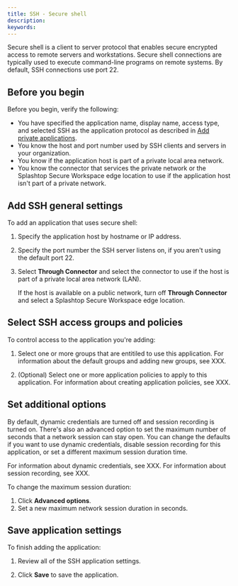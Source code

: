 ```yaml
---
title: SSH - Secure shell
description:
keywords:
---
```


Secure shell is a client to server protocol that enables secure encrypted access to remote servers and workstations. Secure shell connections are typically used to execute command-line programs on remote systems. By default, SSH connections use port 22.

## Before you begin

Before you begin, verify the following:

* You have specified the application name, display name, access type, and selected SSH as the application protocol as described in [Add private applications](../add-private-applications.md).
* You know the host and port number used by SSH clients and servers in your organization.
* You know if the application host is part of a private local area network.
* You know the connector that services the private network or the Splashtop Secure Workspace edge location to use if the application host isn't part of a private network.

## Add SSH general settings

To add an application that uses secure shell:

1. Specify the application host by hostname or IP address.
2. Specify the port number the SSH server listens on, if you aren't using the default port 22.
3. Select **Through Connector** and select the connector to use if the host is part of a private local area network (LAN).

   If the host is available on a public network, turn off **Through Connector** and select a Splashtop Secure Workspace edge location.
 
## Select SSH access groups and policies

To control access to the application you're adding:

1.  Select one or more groups that are entitiled to use this application.
   For information about the default groups and adding new groups, see XXX.

1. (Optional) Select one or more application policies to apply to this application.
For information about creating application policies, see XXX.

## Set additional options

By default, dynamic credentials are turned off and session recording is turned on. There's also an advanced option to set the maximum number of seconds that a network session can stay open.
You can change the defaults if you want to use dynamic credentials, disable session recording for this application, or set a different maximum session duration time.

For information about dynamic credentials, see XXX.
For information about session recording, see XXX.

To change the maximum session duration:

1. Click **Advanced options**.
2. Set a new maximum network session duration in seconds.

## Save application settings 

To finish adding the application:

1. Review all of the SSH application settings.

1. Click **Save** to save the application.

